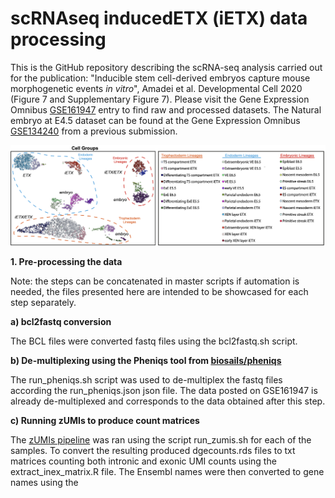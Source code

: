 # scRNAseq inducedETX (iETX) data processing
This is the GitHub repository describing the scRNA-seq analysis carried out for the publication: "Inducible stem cell-derived embryos capture mouse morphogenetic events *in vitro*", Amadei et al. Developmental Cell 2020 (Figure 7 and Supplementary Figure 7). Please visit the Gene Expression Omnibus [GSE161947](https://www.ncbi.nlm.nih.gov/geo/query/acc.cgi?acc=GSE161947) entry to find raw and processed datasets. The Natural embryo at E4.5 dataset can be found at the Gene Expression Omnibus [GSE134240](https://www.ncbi.nlm.nih.gov/geo/query/acc.cgi?acc=GSE134240) from a previous submission.

![alt text](https://github.com/fhlab/scRNAseq_inducedETX/blob/main/UMAP_iETX.png)

**1. Pre-processing the data**

Note: the steps can be concatenated in master scripts if automation is needed, the files presented here are intended to be showcased for each step separately.

**a) bcl2fastq conversion**

The BCL files were converted fastq files using the bcl2fastq.sh script.

**b) De-multiplexing using the Pheniqs tool from [biosails/pheniqs](https://github.com/biosails/pheniqs)**

The run_pheniqs.sh script was used to de-multiplex the fastq files according the run_pheniqs.json json file. The data posted on GSE161947 is already de-multiplexed and corresponds to the data obtained after this step.

**c) Running zUMIs to produce count matrices**

The [zUMIs pipeline](https://github.com/sdparekh/zUMIs) was ran using the script run_zumis.sh for each of the samples. To convert the resulting produced dgecounts.rds files to txt matrices counting both intronic and exonic UMI counts using the extract_inex_matrix.R file. The Ensembl names were then converted to gene names using the 
